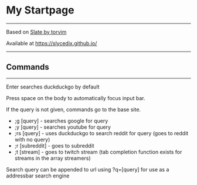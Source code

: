 # My Startpage

---

Based on [Slate by torvim](torvim/startpage/tree/master/startpages/slate)

Available at https://slycedix.github.io/

---

## Commands

---

Enter searches duckduckgo by default

Press space on the body to automatically focus input bar.

If the query is not given, commands go to the base site.

 * ;g [query] - searches google for query
 * ;y [query] - searches youtube for query
 * ;rs [query] - uses duckduckgo to search reddit for query (goes to reddit with no query)
 * ;r [subreddit] - goes to subreddit
 * ;t [stream] - goes to twitch stream (tab completion function exists for streams in the array streamers)

Search query can be appended to url using ?q=[query] for use as a addressbar search engine 
